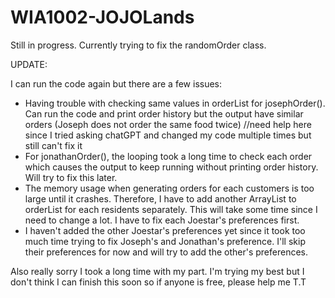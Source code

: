 # WIA1002-JOJOLands

Still in progress. Currently trying to fix the randomOrder class.

UPDATE:

I can run the code again but there are a few issues:
- Having trouble with checking same values in orderList for josephOrder(). Can run the code and print order history but the output have similar orders (Joseph does not order the same food twice) //need help here since I tried asking chatGPT and changed my code multiple times but still can't fix it
- For jonathanOrder(), the looping took a long time to check each order which causes the output to keep running without printing order history. Will try to fix this later.
- The memory usage when generating orders for each customers is too large until it crashes. Therefore, I have to add another ArrayList to orderList for each residents separately. This will take some time since I need to change a lot. I have to fix each Joestar's preferences first.
- I haven't added the other Joestar's preferences yet since it took too much time trying to fix Joseph's and Jonathan's preference. I'll skip their preferences for now and will try to add the other's preferences.

Also really sorry I took a long time with my part. I'm trying my best but I don't think I can finish this soon so if anyone is free, please help me T.T
